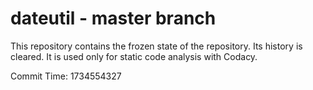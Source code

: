# dateutil - master branch

This repository contains the frozen state of the repository.
Its history is cleared. It is used only for static code
analysis with Codacy.

Commit Time: 1734554327